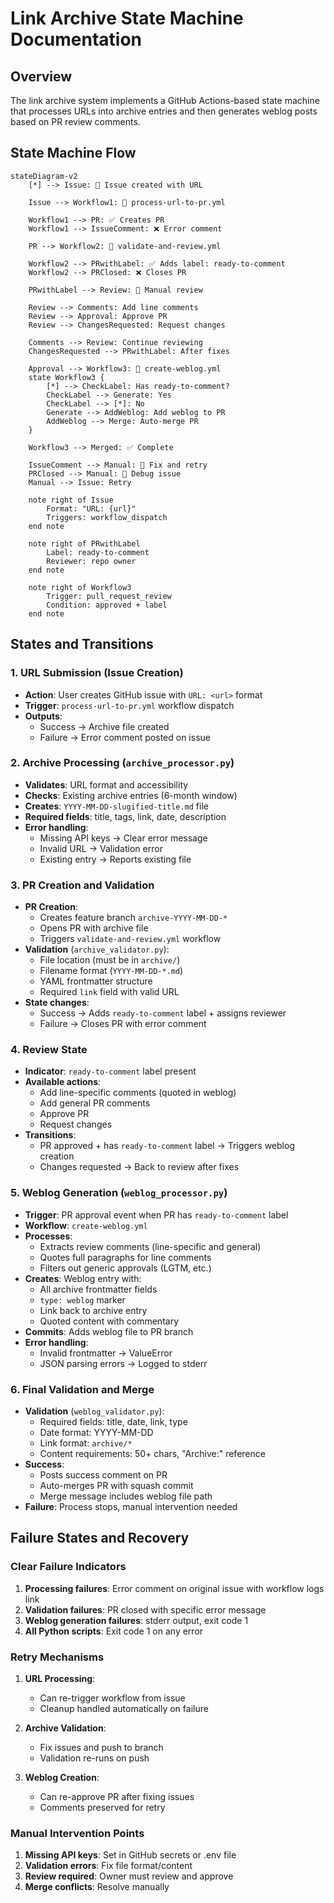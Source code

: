# Link Archive State Machine Documentation

## Overview

The link archive system implements a GitHub Actions-based state machine that processes URLs into archive entries and then generates weblog posts based on PR review comments.

## State Machine Flow

```mermaid
stateDiagram-v2
    [*] --> Issue: 📝 Issue created with URL
    
    Issue --> Workflow1: 🤖 process-url-to-pr.yml
    
    Workflow1 --> PR: ✅ Creates PR
    Workflow1 --> IssueComment: ❌ Error comment
    
    PR --> Workflow2: 🤖 validate-and-review.yml
    
    Workflow2 --> PRwithLabel: ✅ Adds label: ready-to-comment
    Workflow2 --> PRClosed: ❌ Closes PR
    
    PRwithLabel --> Review: 👤 Manual review
    
    Review --> Comments: Add line comments
    Review --> Approval: Approve PR
    Review --> ChangesRequested: Request changes
    
    Comments --> Review: Continue reviewing
    ChangesRequested --> PRwithLabel: After fixes
    
    Approval --> Workflow3: 🤖 create-weblog.yml
    state Workflow3 {
        [*] --> CheckLabel: Has ready-to-comment?
        CheckLabel --> Generate: Yes
        CheckLabel --> [*]: No
        Generate --> AddWeblog: Add weblog to PR
        AddWeblog --> Merge: Auto-merge PR
    }
    
    Workflow3 --> Merged: ✅ Complete
    
    IssueComment --> Manual: 👤 Fix and retry
    PRClosed --> Manual: 👤 Debug issue
    Manual --> Issue: Retry

    note right of Issue
        Format: "URL: {url}"
        Triggers: workflow_dispatch
    end note

    note right of PRwithLabel
        Label: ready-to-comment
        Reviewer: repo owner
    end note

    note right of Workflow3
        Trigger: pull_request_review
        Condition: approved + label
    end note
```

## States and Transitions

### 1. URL Submission (Issue Creation)
- **Action**: User creates GitHub issue with `URL: <url>` format
- **Trigger**: `process-url-to-pr.yml` workflow dispatch
- **Outputs**: 
  - Success → Archive file created
  - Failure → Error comment posted on issue

### 2. Archive Processing (`archive_processor.py`)
- **Validates**: URL format and accessibility
- **Checks**: Existing archive entries (6-month window)
- **Creates**: `YYYY-MM-DD-slugified-title.md` file
- **Required fields**: title, tags, link, date, description
- **Error handling**:
  - Missing API keys → Clear error message
  - Invalid URL → Validation error
  - Existing entry → Reports existing file

### 3. PR Creation and Validation
- **PR Creation**: 
  - Creates feature branch `archive-YYYY-MM-DD-*`
  - Opens PR with archive file
  - Triggers `validate-and-review.yml` workflow
- **Validation** (`archive_validator.py`):
  - File location (must be in `archive/`)
  - Filename format (`YYYY-MM-DD-*.md`)
  - YAML frontmatter structure
  - Required `link` field with valid URL
- **State changes**:
  - Success → Adds `ready-to-comment` label + assigns reviewer
  - Failure → Closes PR with error comment

### 4. Review State
- **Indicator**: `ready-to-comment` label present
- **Available actions**: 
  - Add line-specific comments (quoted in weblog)
  - Add general PR comments
  - Approve PR
  - Request changes
- **Transitions**:
  - PR approved + has `ready-to-comment` label → Triggers weblog creation
  - Changes requested → Back to review after fixes

### 5. Weblog Generation (`weblog_processor.py`)
- **Trigger**: PR approval event when PR has `ready-to-comment` label
- **Workflow**: `create-weblog.yml`
- **Processes**:
  - Extracts review comments (line-specific and general)
  - Quotes full paragraphs for line comments
  - Filters out generic approvals (LGTM, etc.)
- **Creates**: Weblog entry with:
  - All archive frontmatter fields
  - `type: weblog` marker
  - Link back to archive entry
  - Quoted content with commentary
- **Commits**: Adds weblog file to PR branch
- **Error handling**:
  - Invalid frontmatter → ValueError
  - JSON parsing errors → Logged to stderr

### 6. Final Validation and Merge
- **Validation** (`weblog_validator.py`):
  - Required fields: title, date, link, type
  - Date format: YYYY-MM-DD
  - Link format: `archive/*`
  - Content requirements: 50+ chars, "Archive:" reference
- **Success**: 
  - Posts success comment on PR
  - Auto-merges PR with squash commit
  - Merge message includes weblog file path
- **Failure**: Process stops, manual intervention needed

## Failure States and Recovery

### Clear Failure Indicators
1. **Processing failures**: Error comment on original issue with workflow logs link
2. **Validation failures**: PR closed with specific error message
3. **Weblog generation failures**: stderr output, exit code 1
4. **All Python scripts**: Exit code 1 on any error

### Retry Mechanisms
1. **URL Processing**: 
   - Can re-trigger workflow from issue
   - Cleanup handled automatically on failure
   
2. **Archive Validation**:
   - Fix issues and push to branch
   - Validation re-runs on push
   
3. **Weblog Creation**:
   - Can re-approve PR after fixing issues
   - Comments preserved for retry

### Manual Intervention Points
1. **Missing API keys**: Set in GitHub secrets or .env file
2. **Validation errors**: Fix file format/content
3. **Review required**: Owner must review and approve
4. **Merge conflicts**: Resolve manually